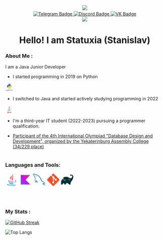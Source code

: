 <div id="header" align="center">
  <img src="https://user-images.githubusercontent.com/60938251/229305172-875d2e1e-49d9-46ff-a6c7-215820479b87.gif" width="100"/>
</div>

<div id="badges" align="center">
    <a href="https://t.me/statuxia">
    <img src="https://shields.io/badge/Telegram-blue?style=for-the-badge&logo=telegram&logoColor=white" alt="Telegram Badge"/>
    </a>
    <!-- Добавлен никнейм вместо ID, потому что без общих серверов профиль не находится. -->
    <a href="https://discordapp.com/users/Statuxia#9383"> 
    <img src="https://shields.io/badge/discord-darkblue?style=for-the-badge&logo=discord&logoColor=white" alt="Discord Badge"/>
    </a>
    <a href="https://vk.com/istatuxia">
    <img src="https://shields.io/badge/VKontakte-blue?style=for-the-badge&logo=vk&logoColor=white" alt="VK Badge"/>
    </a>
</div>

<div id="stats" align="center">
    <img src="https://komarev.com/ghpvc/?username=statuxia&style=flat-square&color=blue">
</div>

<h1 align="center">
  Hello! I am Statuxia (Stanislav)
</h1>

### About Me :
I am a Java Junior Developer

- I started programming in 2019 on Python
<img src="https://raw.githubusercontent.com/devicons/devicon/1119b9f84c0290e0f0b38982099a2bd027a48bf1/icons/python/python-original-wordmark.svg" title="Java" alt="python" width="25" height="25" align="center"/>

- I switched to Java and started actively studying programming in 2022
<img src="https://raw.githubusercontent.com/devicons/devicon/1119b9f84c0290e0f0b38982099a2bd027a48bf1/icons/java/java-original-wordmark.svg" title="Java" alt="python" width="25" height="25" align="center"/>

- I'm a third-year IT student (2022-2023) pursuing a programmer qualification.

- <a href="http://xn--d1abafrgaft.xn--p1ai/news.php?id=255">Participant of the 4th International Olympiad "Database Design and Development", organized by the Yekaterinburg Assembly College (34/229 place)</a>
<br><br>
### Languages and Tools:
<img src="https://raw.githubusercontent.com/devicons/devicon/1119b9f84c0290e0f0b38982099a2bd027a48bf1/icons/java/java-original.svg" title="java" alt="java" width="40" height="40" align="center">
<img src="https://raw.githubusercontent.com/devicons/devicon/1119b9f84c0290e0f0b38982099a2bd027a48bf1/icons/kotlin/kotlin-original.svg" title="kotlin" alt="kotlin" width="40" height="40" align="center">
<img src="https://raw.githubusercontent.com/devicons/devicon/1119b9f84c0290e0f0b38982099a2bd027a48bf1/icons/mysql/mysql-original.svg" title="mysql" alt="mysql" width="40" height="40" align="center">
<img src="https://raw.githubusercontent.com/devicons/devicon/1119b9f84c0290e0f0b38982099a2bd027a48bf1/icons/git/git-original.svg" title="git" alt="git" width="40" height="40" align="center">
<img src="https://raw.githubusercontent.com/devicons/devicon/1119b9f84c0290e0f0b38982099a2bd027a48bf1/icons/gradle/gradle-plain.svg" title="git" alt="git" width="40" height="40" align="center">

<br><br>
### My Stats :

[![GitHub Streak](http://github-readme-streak-stats.herokuapp.com?user=statuxia&theme=dark&background=000000)](https://git.io/streak-stats)

![Top Langs](https://github-readme-stats.vercel.app/api/top-langs/?username=statuxia&layout=compact&theme=vision-friendly-dark)